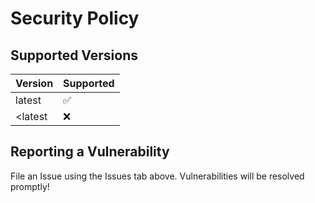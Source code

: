# Security Policy

## Supported Versions

| Version | Supported          |
| ------- | ------------------ |
| latest  | :white_check_mark: |
| <latest | :x:                |

## Reporting a Vulnerability

File an Issue using the Issues tab above. Vulnerabilities will be resolved promptly!
